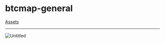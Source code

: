 # btcmap-general

[Assets](https://github.com/teambtcmap/btcmap-general/tree/main/design/assets)

---

![Untitled](https://user-images.githubusercontent.com/85003930/194117128-2f96bafd-2379-407a-a584-6c03396a42cc.png)
